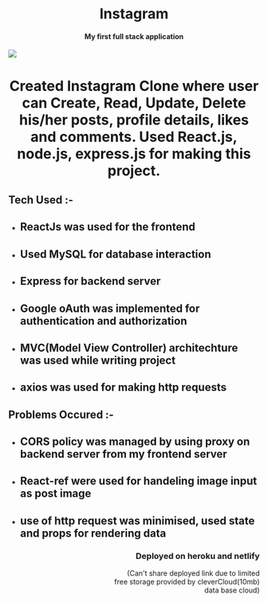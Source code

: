<div align="center">
    <h1>Instagram</h1>
</div>
<h4 align="center">My first full stack application</h4>
<a href="https://drive.google.com/drive/u/0/folders/18vgnYQ8mjg-oaMXVNKaKrtJlWUWmBOki">
  <img src="https://user-images.githubusercontent.com/48654802/111037633-fc48ae00-844a-11eb-881a-7af23f07a846.png">
    </a>
    <h1 align="center">
        Created Instagram Clone where user can Create, Read, Update, Delete his/her posts, profile details, likes and comments.
Used React.js, node.js, express.js for making this project.
    </h1>
<h2>Tech Used :-</h2>
<ul>
    <li><h2>ReactJs was used for the frontend </h2></li>
    <li><h2>Used MySQL for database interaction</h2></li>
    <li><h2>Express for backend server</h2></li>
    <li><h2>Google oAuth was implemented for authentication and authorization</h2></li>    
    <li><h2>MVC(Model View Controller) architechture was used while writing project</h2></li>    
    <li><h2>axios was used for making http requests</h2></li>
</ul>
<h2>Problems Occured :-</h2>
<ul>
    <li><h2>CORS policy was managed by using proxy on backend server from my frontend  server</h2></li>
    <li><h2>React-ref were used for handeling image input as post image </h2></li>
    <li><h2>use of http request was minimised, used state and props for rendering data</h2></li>
<div align = "right">
    <h3>Deployed on heroku and netlify</h3>
    <p>(Can't share deployed link due to limited <br>free storage provided by cleverCloud(10mb)<br> data base cloud)</p>
</div>
